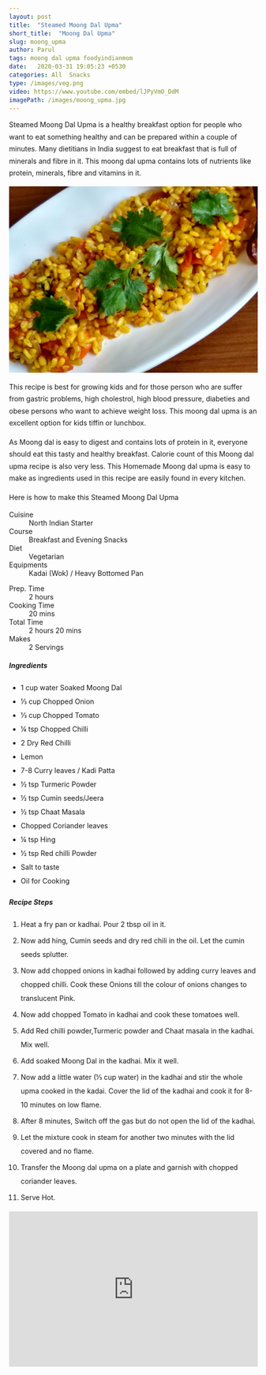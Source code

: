 ```yaml
---
layout: post
title:  "Steamed Moong Dal Upma"
short_title:  "Moong Dal Upma"
slug: moong_upma
author: Parul
tags: moong dal upma foodyindianmom
date:   2020-03-31 19:05:23 +0530
categories: All  Snacks
type: /images/veg.png
video: https://www.youtube.com/embed/lJPyVmO_DdM
imagePath: /images/moong_upma.jpg
---
```

<p class="text-justify" style="line-height: 175%;">
Steamed Moong Dal Upma is a healthy breakfast option for people who want to eat something healthy and can be prepared within a couple of minutes. Many dietitians in India suggest to eat breakfast that is full of minerals and fibre in it. This moong dal upma contains lots of nutrients like protein, minerals, fibre and vitamins in it.
</p>

<div class="row">
    <div class="col-md-12"><img src="../images/moong_upma.jpg" alt="" class="rounded img-fluid mb-2"></div>
</div>

<p class="text-justify" style="line-height: 175%;">
This recipe is best for growing kids and for those person who are suffer from gastric problems, high cholestrol, high blood pressure, diabeties and obese persons who want to achieve weight loss. This moong dal upma is an excellent option for kids tiffin or lunchbox.
</p>

<p class="text-justify" style="line-height: 175%;">
As Moong dal is easy to digest and contains lots of protein in it, everyone should eat this tasty and healthy breakfast. Calorie count of this Moong dal upma recipe is also very less. This Homemade Moong dal upma is easy to make as ingredients used in this recipe are easily found in every kitchen.
</p>

<p class="text-justify" style="line-height: 175%;">
Here is how to make this Steamed Moong Dal Upma
</p>

<div class="row">
    <div class="col-md-6">
        <dl class="row">
            <dt class="col-sm-4">Cuisine</dt><dd class="col-sm-7">North Indian Starter</dd>
            <dt class="col-sm-4">Course</dt><dd class="col-sm-7">Breakfast and Evening Snacks</dd>
            <dt class="col-sm-4">Diet</dt><dd class="col-sm-7">Vegetarian</dd>
            <dt class="col-sm-4">Equipments</dt><dd class="col-sm-7">Kadai (Wok) / Heavy Bottomed Pan</dd>
        </dl>
    </div>
    <div class="col-md-6">
        <dl class="row">
            <dt class="col-sm-5">Prep. Time</dt><dd class="col-sm-7">2 hours</dd>
            <dt class="col-sm-5">Cooking Time</dt><dd class="col-sm-7">20 mins</dd>
            <dt class="col-sm-5">Total Time</dt><dd class="col-sm-7">2 hours 20 mins</dd>
            <dt class="col-sm-5">Makes</dt><dd class="col-sm-7">2 Servings</dd>
        </dl>
    </div>
</div>

<div class="recipe-section-divider"></div>
<div class="row" id="ingredients">
    <div class="col-md-12"><h5 class="font-weight-bold">Ingredients</h5></div>
</div>
<div class="row">
    <div class="col-md-12">
        <ul class="post-list" style="line-height: 200%">
            <li>1 cup water Soaked Moong Dal</li>
            <li>⅓ cup Chopped Onion</li>
            <li>⅓ cup Chopped Tomato</li>
            <li>¼ tsp Chopped Chilli</li>
            <li>2 Dry Red Chilli</li>
            <li>Lemon</li>
            <li>7-8 Curry leaves / Kadi Patta</li>
            <li>½ tsp Turmeric Powder</li>
            <li>½ tsp Cumin seeds/Jeera</li>
            <li>½ tsp Chaat Masala</li>
            <li>Chopped Coriander leaves</li>
            <li>¼ tsp Hing</li>
            <li>½ tsp Red chilli Powder</li>
            <li>Salt to taste</li>
            <li>Oil for Cooking</li>
        </ul>
    </div>
</div>

<div class="recipe-section-divider"></div>
<div class="row" id="recipe">
    <div class="col-md-12"><h5 class="font-weight-bold">Recipe Steps</h5></div>
</div>
<div class="row">
    <div class="col-md-12">
        <ol class="post-list text-justify" style="line-height: 200%">
            <li style="margin-bottom:5px;">Heat a fry pan or kadhai. Pour 2 tbsp oil in it.</li>
            <li style="margin-bottom:5px;">Now add hing, Cumin seeds and dry red chili in the oil. Let the cumin seeds splutter.</li>
            <li style="margin-bottom:5px;">Now add chopped onions in kadhai followed by adding curry leaves and chopped chilli. Cook these Onions till the colour of onions changes to translucent Pink.</li>
            <li style="margin-bottom:5px;">Now add chopped Tomato in kadhai and cook these tomatoes well.</li>
            <li style="margin-bottom:5px;">Add Red chilli powder,Turmeric powder and Chaat masala in the kadhai. Mix well.</li>
            <li style="margin-bottom:5px;">Add soaked Moong Dal in the kadhai. Mix it well.</li>
            <li style="margin-bottom:5px;">Now add a little water (⅓ cup water) in the kadhai and stir the whole upma cooked in the kadai. Cover the lid of the kadhai and cook it for 8-10 minutes on low flame.</li>
            <li style="margin-bottom:5px;">After 8 minutes, Switch off the gas but do not open the lid of the kadhai.</li>
            <li style="margin-bottom:5px;">Let the mixture cook in steam for another two minutes with the lid covered and no flame.</li>
            <li style="margin-bottom:5px;">Transfer the Moong dal upma on a plate and garnish with chopped coriander leaves.</li>
            <li style="margin-bottom:5px;">Serve Hot.</li>
        </ol>
    </div>
</div>
<div class="row" id="video">
    <div class="col-md-12">
        <div class="embed-responsive embed-responsive-16by9">
            <iframe width="100%" height="315" src="https://www.youtube.com/embed/lJPyVmO_DdM" frameborder="0" allow="accelerometer; autoplay; encrypted-media; gyroscope; picture-in-picture" allowfullscreen></iframe>
        </div>
    </div>
</div>
<br>
